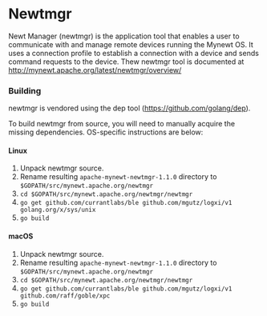 <!--
#
# Licensed to the Apache Software Foundation (ASF) under one
# or more contributor license agreements.  See the NOTICE file
# distributed with this work for additional information
# regarding copyright ownership.  The ASF licenses this file
# to you under the Apache License, Version 2.0 (the
# "License"); you may not use this file except in compliance
# with the License.  You may obtain a copy of the License at
#
# http://www.apache.org/licenses/LICENSE-2.0
#
# Unless required by applicable law or agreed to in writing,
# software distributed under the License is distributed on an
# "AS IS" BASIS, WITHOUT WARRANTIES OR CONDITIONS OF ANY
#  KIND, either express or implied.  See the License for the
# specific language governing permissions and limitations
# under the License.
#
-->

# Newtmgr

Newt Manager (newtmgr) is the application tool that enables a user to communicate with and manage remote devices running the Mynewt OS. It uses a connection profile to establish a connection with a device and sends command requests to the device.  Thew newtmgr tool is documented at http://mynewt.apache.org/latest/newtmgr/overview/

### Building

newtmgr is vendored using the dep tool (https://github.com/golang/dep).

To build newtmgr from source, you will need to manually acquire the missing
dependencies.  OS-specific instructions are below:

#### Linux

1. Unpack newtmgr source.
2. Rename resulting `apache-mynewt-newtmgr-1.1.0` directory to `$GOPATH/src/mynewt.apache.org/newtmgr`
3. `cd $GOPATH/src/mynewt.apache.org/newtmgr/newtmgr`
4. `go get github.com/currantlabs/ble github.com/mgutz/logxi/v1 golang.org/x/sys/unix`
5. `go build`

#### macOS

1. Unpack newtmgr source.
2. Rename resulting `apache-mynewt-newtmgr-1.1.0` directory to `$GOPATH/src/mynewt.apache.org/newtmgr`
3. `cd $GOPATH/src/mynewt.apache.org/newtmgr/newtmgr`
4. `go get github.com/currantlabs/ble github.com/mgutz/logxi/v1 github.com/raff/goble/xpc`
5. `go build`
